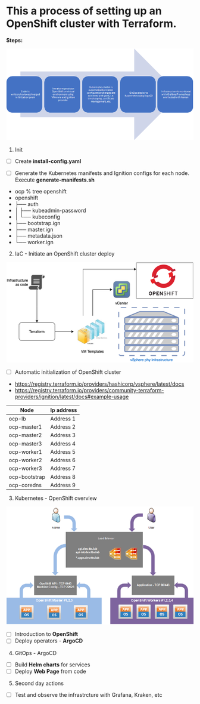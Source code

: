 # **This a process of setting up an OpenShift cluster with Terraform.**

**Steps:**

<img src="images/flow.png" wight=200>

1. Init

- [ ] Create **install-config.yaml**

- [ ] Generate the Kubernetes manifests and Ignition configs for each node. Execute **generate-manifests.sh**

-  ocp % tree openshift 
-  openshift
-  ├── auth
-  │   ├── kubeadmin-password
-  │   └── kubeconfig
-  ├── bootstrap.ign
-  ├── master.ign
-  ├── metadata.json
-  └── worker.ign

2. IaC - Initiate an OpenShift cluster deploy

<img src="images/iac.png" wight=200>

- [ ] Automatic initialization of OpenShift cluster

- https://registry.terraform.io/providers/hashicorp/vsphere/latest/docs
- https://registry.terraform.io/providers/community-terraform-providers/ignition/latest/docs#example-usage

| Node | Ip address |
| ------ | ------ |
| ocp-lb | Address 1 |
| ocp-master1 | Address 2 |
| ocp-master2 | Address 3 |
| ocp-master3 | Address 4 |
| ocp-worker1 | Address 5 |
| ocp-worker2 | Address 6 |
| ocp-worker3 | Address 7 |
| ocp-bootstrap | Address 8 |
| ocp-coredns | Address 9 |

3. Kubernetes - OpenShift overview

<img src="images/openshift.png" wight=100>

- [ ] Introduction to **OpenShift**
- [ ] Deploy operators - **ArgoCD**

4. GitOps - ArgoCD

- [ ] Build **Helm charts** for services
- [ ] Deploy **Web Page** from code

5. Second day actions

- [ ] Test and observe the infrastrcture with Grafana, Kraken, etc

